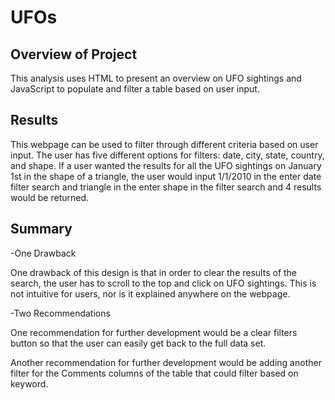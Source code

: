 # UFOs
## Overview of Project

This analysis uses HTML to present an overview on UFO sightings and JavaScript to populate and filter a table based on user input. 

## Results 

This webpage can be used to filter through different criteria based on user input. The user has five different options for filters: date, city, state, country, and shape. If a user wanted the results for all the UFO sightings on January 1st in the shape of a triangle, the user would input 1/1/2010 in the enter date filter search and triangle in the enter shape in the filter search and 4 results would be returned. 

## Summary

-One Drawback 

One drawback of this design is that in order to clear the results of the search, the user has to scroll to the top and click on UFO sightings. This is not intuitive for users, nor is it explained anywhere on the webpage. 

-Two Recommendations 

One recommendation for further development would be a clear filters button so that the user can easily get back to the full data set. 

Another recommendation for further development would be adding another filter for the Comments columns of the table that could filter based on keyword. 